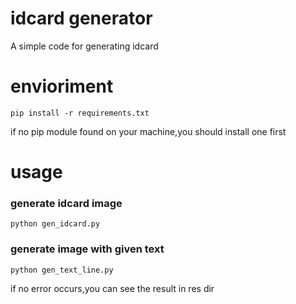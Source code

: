 # idcard generator
A simple code for generating idcard

envioriment
====
```
pip install -r requirements.txt 
```
if no pip module found on your machine,you should install one first

usage
====

### generate idcard image
```
python gen_idcard.py
```

### generate image with given text
```
python gen_text_line.py
```
if no error occurs,you can see the result in res dir
